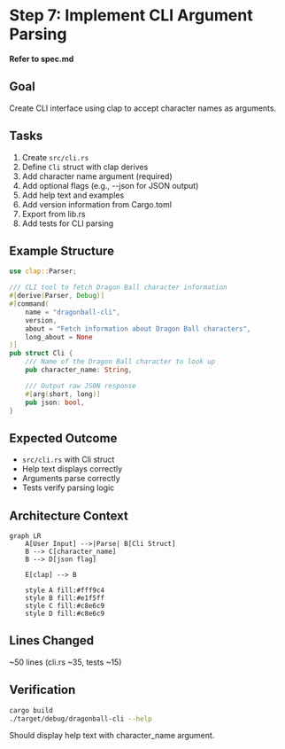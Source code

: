 # Step 7: Implement CLI Argument Parsing

**Refer to spec.md**

## Goal
Create CLI interface using clap to accept character names as arguments.

## Tasks
1. Create `src/cli.rs`
2. Define `Cli` struct with clap derives
3. Add character name argument (required)
4. Add optional flags (e.g., --json for JSON output)
5. Add help text and examples
6. Add version information from Cargo.toml
7. Export from lib.rs
8. Add tests for CLI parsing

## Example Structure
```rust
use clap::Parser;

/// CLI tool to fetch Dragon Ball character information
#[derive(Parser, Debug)]
#[command(
    name = "dragonball-cli",
    version,
    about = "Fetch information about Dragon Ball characters",
    long_about = None
)]
pub struct Cli {
    /// Name of the Dragon Ball character to look up
    pub character_name: String,

    /// Output raw JSON response
    #[arg(short, long)]
    pub json: bool,
}
```

## Expected Outcome
- `src/cli.rs` with Cli struct
- Help text displays correctly
- Arguments parse correctly
- Tests verify parsing logic

## Architecture Context
```mermaid
graph LR
    A[User Input] -->|Parse| B[Cli Struct]
    B --> C[character_name]
    B --> D[json flag]

    E[clap] --> B

    style A fill:#fff9c4
    style B fill:#e1f5ff
    style C fill:#c8e6c9
    style D fill:#c8e6c9
```

## Lines Changed
~50 lines (cli.rs ~35, tests ~15)

## Verification
```bash
cargo build
./target/debug/dragonball-cli --help
```
Should display help text with character_name argument.

